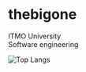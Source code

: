 <h1>thebigone</h1>
ITMO University<br>
Software engineering

![Top Langs](https://github-readme-stats.vercel.app/api/top-langs/?username=0blto&theme=gruvbox )
